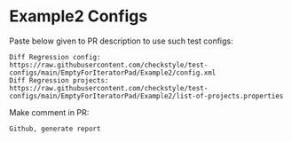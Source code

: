 # Example2 Configs
Paste below given to PR description to use such test configs:
```
Diff Regression config: https://raw.githubusercontent.com/checkstyle/test-configs/main/EmptyForIteratorPad/Example2/config.xml
Diff Regression projects: https://raw.githubusercontent.com/checkstyle/test-configs/main/EmptyForIteratorPad/Example2/list-of-projects.properties
```
Make comment in PR:
```
Github, generate report
```
